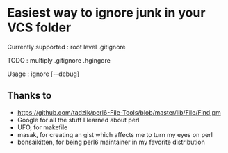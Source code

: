 Easiest way to ignore junk in your VCS folder
=============================================

Currently supported :
	root level .gitignore
	
TODO :
	multiply .gitignore
	.hgingore

Usage :
	ignore [--debug] <filename>

Thanks to
---------

 - https://github.com/tadzik/perl6-File-Tools/blob/master/lib/File/Find.pm
 - Google for all the stuff I learned about perl
 - UFO, for makefile
 - masak, for creating an gist which affects me to turn my eyes on perl
 - bonsaikitten, for being perl6 maintainer in my favorite distribution
